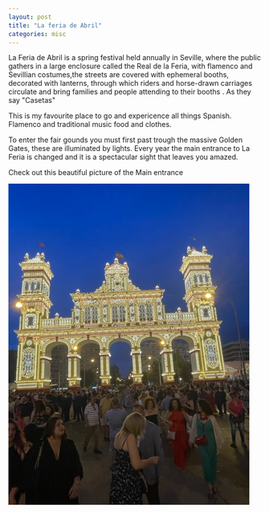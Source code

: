 ```yaml
---
layout: post
title: "La feria de Abril"
categories: misc
---
```


 La Feria de Abril is a spring festival held annually in Seville, where the public gathers in a large enclosure called the Real de la Feria, with flamenco and Sevillian costumes,the streets are covered with ephemeral booths, decorated with lanterns, through which riders and horse-drawn carriages circulate and bring families and people attending to their booths . As they say "Casetas"

 This is my favourite place to go and expericence all things Spanish. Flamenco and traditional music food and clothes.

 To enter the fair gounds you must first past trough the massive Golden Gates, these are illuminated by lights. Every year the main entrance to La Feria is changed and it is a spectacular sight that leaves you amazed.

 <p>Check out this beautiful picture of the Main entrance</p>
    <img src="/IMG_6260.jpg" alt="Spain Vacation">
 
 
